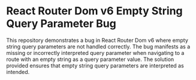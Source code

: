 # React Router Dom v6 Empty String Query Parameter Bug

This repository demonstrates a bug in React Router Dom v6 where empty string query parameters are not handled correctly.  The bug manifests as a missing or incorrectly interpreted query parameter when navigating to a route with an empty string as a query parameter value.  The solution provided ensures that empty string query parameters are interpreted as intended.